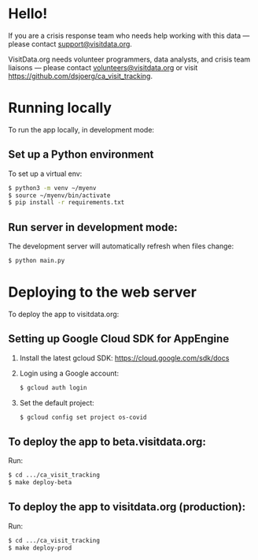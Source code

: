 # Hello!

If you are a crisis response team who needs help working with this data — please contact support@visitdata.org.

VisitData.org needs volunteer programmers, data analysts, and crisis team liaisons — please contact volunteers@visitdata.org or visit https://github.com/dsjoerg/ca_visit_tracking.

# Running locally
To run the app locally, in development mode:

## Set up a Python environment
To set up a virtual env:
```bash
$ python3 -m venv ~/myenv
$ source ~/myenv/bin/activate
$ pip install -r requirements.txt
```

## Run server in development mode:
The development server will automatically refresh when files change:

```bash
$ python main.py
```

# Deploying to the web server
To deploy the app to visitdata.org:

## Setting up Google Cloud SDK for AppEngine
1. Install the latest gcloud SDK: https://cloud.google.com/sdk/docs
2. Login using a Google account:

   ```bash
   $ gcloud auth login
   ```
   
3. Set the default project:

   ```bash
   $ gcloud config set project os-covid
   ```
   
## To deploy the app to beta.visitdata.org:
Run:

```bash
$ cd .../ca_visit_tracking
$ make deploy-beta
```

## To deploy the app to visitdata.org (production):
Run:

```bash
$ cd .../ca_visit_tracking
$ make deploy-prod
```
